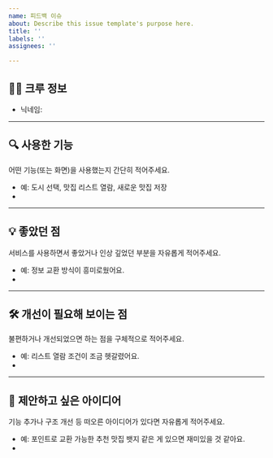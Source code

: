 ```yaml
---
name: 피드백 이슈
about: Describe this issue template's purpose here.
title: ''
labels: ''
assignees: ''

---
```


## 🙋‍♂️ 크루 정보
- 닉네임: 

---

## 🔍 사용한 기능
어떤 기능(또는 화면)을 사용했는지 간단히 적어주세요.  

- 예: 도시 선택, 맛집 리스트 열람, 새로운 맛집 저장
- 

---

## 💡 좋았던 점
서비스를 사용하면서 좋았거나 인상 깊었던 부분을 자유롭게 적어주세요.

- 예: 정보 교환 방식이 흥미로웠어요.
- 

---

## 🛠️ 개선이 필요해 보이는 점
불편하거나 개선되었으면 하는 점을 구체적으로 적어주세요.

- 예: 리스트 열람 조건이 조금 헷갈렸어요.
- 

---

## 🌱 제안하고 싶은 아이디어
기능 추가나 구조 개선 등 떠오른 아이디어가 있다면 자유롭게 적어주세요.

- 예: 포인트로 교환 가능한 추천 맛집 뱃지 같은 게 있으면 재미있을 것 같아요.
-
